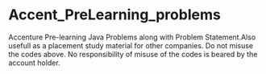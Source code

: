 # Accent_PreLearning_problems
Accenture Pre-learning Java Problems along with Problem Statement.Also usefull as a placement study material for other companies.
Do not misuse the codes above. No responsibility of misuse of the codes is beared by the account holder.

